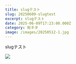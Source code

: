 ```yaml
---
title: slugテスト
slug: 20250609-slugtest
excerpt: slugテスト
date: 2025-06-09T17:23:00.000Z
category: 街ネタ
image: /images/20250512-1.jpg
---
```

slugテスト



![](/images/20250512-2.jpg)
